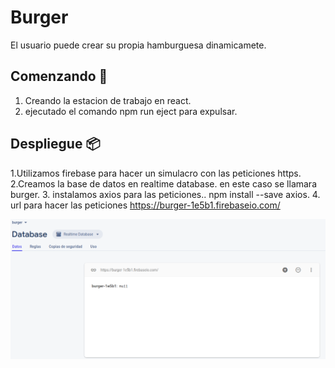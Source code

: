 # Burger
El usuario puede crear su propia hamburguesa dinamicamete.

## Comenzando 🚀
1. Creando la estacion de trabajo en react.
2. ejecutado el comando npm run eject para expulsar.

## Despliegue 📦
1.Utilizamos firebase para hacer un simulacro con las peticiones https.
2.Creamos la base de datos en realtime database. en este caso se llamara burger.
3. instalamos axios para las peticiones.. npm install --save axios.
4. url para hacer las peticiones https://burger-1e5b1.firebaseio.com/

 ![stack Overflow](https://github.com/marita30/Curso-Udemy/blob/master/burger/src/assets/images/firebase.png)

